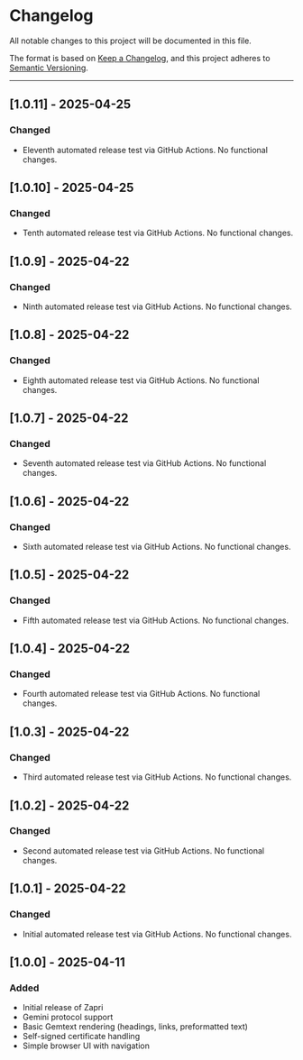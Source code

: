 # Changelog

All notable changes to this project will be documented in this file.

The format is based on [Keep a Changelog](https://keepachangelog.com/en/1.0.0/),
and this project adheres to [Semantic Versioning](https://semver.org/).

---

## [1.0.11] - 2025-04-25
### Changed
- Eleventh automated release test via GitHub Actions. No functional changes.

## [1.0.10] - 2025-04-25
### Changed
- Tenth automated release test via GitHub Actions. No functional changes.

## [1.0.9] - 2025-04-22
### Changed
- Ninth automated release test via GitHub Actions. No functional changes.

## [1.0.8] - 2025-04-22
### Changed
- Eighth automated release test via GitHub Actions. No functional changes.

## [1.0.7] - 2025-04-22
### Changed
- Seventh automated release test via GitHub Actions. No functional changes.

## [1.0.6] - 2025-04-22
### Changed
- Sixth automated release test via GitHub Actions. No functional changes.

## [1.0.5] - 2025-04-22
### Changed
- Fifth automated release test via GitHub Actions. No functional changes.

## [1.0.4] - 2025-04-22
### Changed
- Fourth automated release test via GitHub Actions. No functional changes.

## [1.0.3] - 2025-04-22
### Changed
- Third automated release test via GitHub Actions. No functional changes.

## [1.0.2] - 2025-04-22
### Changed
- Second automated release test via GitHub Actions. No functional changes.

## [1.0.1] - 2025-04-22
### Changed
- Initial automated release test via GitHub Actions. No functional changes.

## [1.0.0] - 2025-04-11
### Added
- Initial release of Zapri
- Gemini protocol support
- Basic Gemtext rendering (headings, links, preformatted text)
- Self-signed certificate handling
- Simple browser UI with navigation
